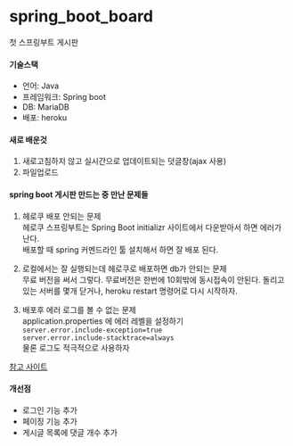 # spring_boot_board
첫 스프링부트 게시판

#### 기술스택
- 언어: Java 
- 프레임워크: Spring boot 
- DB: MariaDB 
- 배포: heroku 

#### 새로 배운것 
1. 새로고침하지 않고 실시간으로 업데이트되는 덧글창(ajax 사용)
2. 파일업로드 

#### spring boot 게시판 만드는 중 만난 문제들

1. 헤로쿠 배포 안되는 문제    
헤로쿠 스프링부트는 Spring Boot initializr 사이트에서 다운받아서 하면 에러가 난다.   
배포할 때 spring 커멘드라인 툴 설치해서 하면 잘 배포 된다.    

2. 로컬에서는 잘 실행되는데 헤로쿠로 배포하면 db가 안되는 문제    
무료 버전을 써서 그렇다. 무료버전은 한번에 10회밖에 동시접속이 안된다.
돌리고 있는 서버를 몇개 닫거나, heroku restart 명령어로 다시 시작하자. 

3. 배포후 에러 로그를 볼 수 없는 문제    
application.properties 에 에러 레벨을 설정하기    
```server.error.include-exception=true```   
```server.error.include-stacktrace=always```   
물론 로그도 적극적으로 사용하자   

[참고 사이트](https://private.tistory.com/51?category=753861)

#### 개선점
- 로그인 기능 추가 
- 페이징 기능 추가 
- 게시글 목록에 댓글 개수 추가

